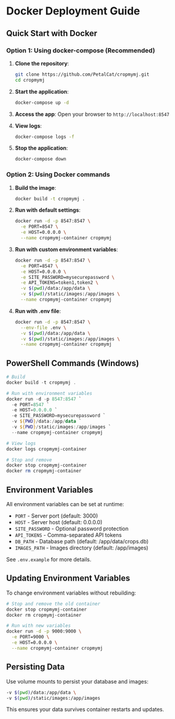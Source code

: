 # Docker Deployment Guide

## Quick Start with Docker

### Option 1: Using docker-compose (Recommended)

1. **Clone the repository**:
   ```bash
   git clone https://github.com/PetalCat/cropmymj.git
   cd cropmymj
   ```

2. **Start the application**:
   ```bash
   docker-compose up -d
   ```

3. **Access the app**:
   Open your browser to `http://localhost:8547`

4. **View logs**:
   ```bash
   docker-compose logs -f
   ```

5. **Stop the application**:
   ```bash
   docker-compose down
   ```

### Option 2: Using Docker commands

1. **Build the image**:
   ```bash
   docker build -t cropmymj .
   ```

2. **Run with default settings**:
   ```bash
   docker run -d -p 8547:8547 \
     -e PORT=8547 \
     -e HOST=0.0.0.0 \
     --name cropmymj-container cropmymj
   ```

3. **Run with custom environment variables**:
   ```bash
   docker run -d -p 8547:8547 \
     -e PORT=8547 \
     -e HOST=0.0.0.0 \
     -e SITE_PASSWORD=mysecurepassword \
     -e API_TOKENS=token1,token2 \
     -v $(pwd)/data:/app/data \
     -v $(pwd)/static/images:/app/images \
     --name cropmymj-container cropmymj
   ```

4. **Run with .env file**:
   ```bash
   docker run -d -p 8547:8547 \
     --env-file .env \
     -v $(pwd)/data:/app/data \
     -v $(pwd)/static/images:/app/images \
     --name cropmymj-container cropmymj
   ```

## PowerShell Commands (Windows)

```powershell
# Build
docker build -t cropmymj .

# Run with environment variables
docker run -d -p 8547:8547 `
  -e PORT=8547 `
  -e HOST=0.0.0.0 `
  -e SITE_PASSWORD=mysecurepassword `
  -v ${PWD}/data:/app/data `
  -v ${PWD}/static/images:/app/images `
  --name cropmymj-container cropmymj

# View logs
docker logs cropmymj-container

# Stop and remove
docker stop cropmymj-container
docker rm cropmymj-container
```

## Environment Variables

All environment variables can be set at runtime:

- `PORT` - Server port (default: 3000)
- `HOST` - Server host (default: 0.0.0.0)
- `SITE_PASSWORD` - Optional password protection
- `API_TOKENS` - Comma-separated API tokens
- `DB_PATH` - Database path (default: /app/data/crops.db)
- `IMAGES_PATH` - Images directory (default: /app/images)

See `.env.example` for more details.

## Updating Environment Variables

To change environment variables without rebuilding:

```bash
# Stop and remove the old container
docker stop cropmymj-container
docker rm cropmymj-container

# Run with new variables
docker run -d -p 9000:9000 \
  -e PORT=9000 \
  -e HOST=0.0.0.0 \
  --name cropmymj-container cropmymj
```

## Persisting Data

Use volume mounts to persist your database and images:

```bash
-v $(pwd)/data:/app/data \
-v $(pwd)/static/images:/app/images
```

This ensures your data survives container restarts and updates.
